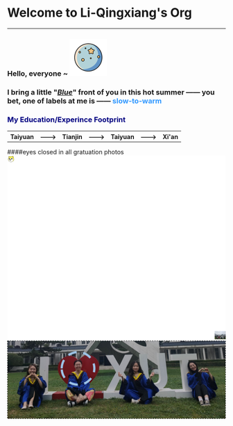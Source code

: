 # Welcome to Li-Qingxiang's Org #
---
### Hello, everyone ~  ![image](images/earth.png)

### I bring a little  "<u>_Blue_</u>" front of you in this hot summer —— you bet, one of labels at me is ——<font color=#3399ff> slow-to-warm </font>

### <font color=navy>My Education/Experince Footprint</font>
<table><tr><th><b>Taiyuan</b></th><th style="border: none;">---></th><th><b>Tianjin</b></th><th style="border: none;">---></th><th><b>Taiyuan</b></th><th style="border: none;">---></th><th><b>Xi'an</b></th></tr></table>


####eyes closed in all gratuation photos ![image](images/dog_head.png)  ![image](images/graduation.png)
  

